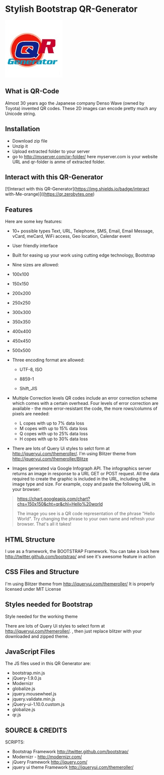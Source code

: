 # Stylish Bootstrap QR-Generator

![Stylish Bootstrap QR-Generator](https://raw.githubusercontent.com/egy1st/images/main/logo/qr-logo.png)

## What is QR-Code

Almost 30 years ago the Japanese company Denso Wave (owned by Toyota) invented QR codes. These 2D images can encode pretty much any Unicode string.

## Installation

- Download zip file
- Unzip it
- Upload extracted folder to your server
- go to http://myserver.com/qr-folder/  here myserver.com is your website URL and qr-folder is anme of extracted folder.

## Interact with this QR-Generator
[![Interact with this QR-Generator](https://img.shields.io/badge/interact with-Me-orange)]((https://qr.zerobytes.one) 


## Features

Here are some key features:

- 10+ possible types Text, URL, Telephone, SMS, Email, Email Message, vCard, meCard, WiFi access, Geo location, Calendar event

- User friendly interface

- Built for easing up your work using cutting edge technology, Bootstrap

-  Nine sizes are allowed:

  - 100x100
  - 150x150
  - 200x200
  - 250x250
  - 300x300
  - 350x350
  - 400x400
  - 450x450
  - 500x500

- Three encoding format are allowed:

  -  UTF-8, ISO

  - 8859-1
  -  Shift_JIS

- Multiple Correction levels
  QR codes include an error correction scheme which comes with a certain overhead. Four levels of error    correction are available - the more error-resistant the code, the more rows/columns of pixels are needed:

  - L copes with up to 7% data loss
  - M copes with up to 15% data loss
  - Q copes with up to 25% data loss
  - H copes with up to 30% data loss

- There are lots of Query Ui styles to selct form at http://jqueryui.com/themeroller/.  I'm using Blitzer theme from http://jqueryui.com/themeroller/Blitze 

- Images generated via Google Infograph API. The infographics server returns an image in response to a URL GET or POST request. All the data required to create the graphic is included in the URL, including the image type and size. For example, copy and paste the following URL in your browser:

>  https://chart.googleapis.com/chart?chs=150x150&cht=qr&chl=Hello%20world
>
> The image you see is a QR code representation of the phrase "Hello World". Try changing the phrase to your own name and refresh your browser. That's all it takes!

 

## HTML Structure

I use as a framework, the BOOTSTRAP Framework. You can take a look here http://twitter.github.com/bootstrap/  and see it's awesome feature in action

## CSS Files and Structure

I'm using Blitzer theme from http://jqueryui.com/themeroller/
It is properly licensed under MIT License

## Styles needed for Bootstrap

<!-- Bootstrap -->
 <link href="css/bootstrap.min.css" rel="stylesheet" media="screen">
 <link rel="stylesheet" href="css/style.css" />

Style needed for the working theme

 <link rel="stylesheet" href="css/blitzer/jquery-ui.css" />

 There are lots of Query Ui styles to select form at http://jqueryui.com/themeroller/.  , then just replace blitzer with your downloaded and zipped theme.

 

## JavaScript Files

The JS files used in this QR Generator are:

- bootstrap.min.js
- jQuery-1.9.0.js
- Modernizr
- globalize.js
- jquery.mousewheel.js
- jquery.validate.min.js
- jQuery-ui-1.10.0.custom.js
- globalize.js
- qr.js

## SOURCE & CREDITS

SCRIPTS:

- Bootstrap Framework http://twitter.github.com/bootstrap/
- Modernizr - http://modernizr.com/
- jQuery Framework http://jquery.com/
- jquery ui theme Framework http://jqueryui.com/themeroller/
